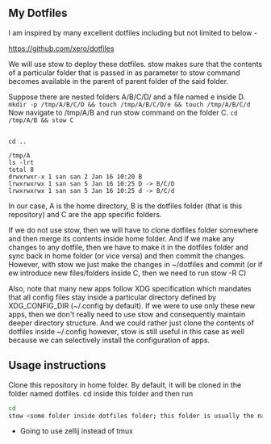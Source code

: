 ## My Dotfiles
I am inspired by many excellent dotfiles including but not limited to below -

https://github.com/xero/dotfiles

We will use stow to deploy these dotfiles. stow makes sure that the contents of a particular folder that is passed in as parameter to stow command becomes available in the parent of parent folder of the said folder.

Suppose there are nested folders A/B/C/D/ and a file named e inside D. `mkdir -p /tmp/A/B/C/D && touch /tmp/A/B/C/D/e && touch /tmp/A/B/C/d`
Now navigate to /tmp/A/B and run stow command on the folder C. `cd /tmp/A/B && stow C`

```

cd ..

/tmp/A 
ls -lrt
total 8
drwxrwxr-x 1 san san 2 Jan 16 10:20 B
lrwxrwxrwx 1 san san 5 Jan 16 10:25 D -> B/C/D
lrwxrwxrwx 1 san san 5 Jan 16 10:25 d -> B/C/d

```

In our case, A is the home directory, B is the dotfiles folder (that is this repository) and C are the app specific folders. 

If we do not use stow, then we will have to clone dotfiles folder somewhere and then merge its contents inside home folder. And if we make any changes to any dotfile, then we have to make it in the dotfiles folder and sync back in home folder (or vice versa) and then commit the changes. However, with stow we just make the changes in ~/dotfiles and commit (or if ew introduce new files/folders inside C, then we need to run stow -R C)

Also, note that many new apps follow XDG specification which mandates that all config files stay inside a particular directory defined by XDG_CONFIG_DIR (~/.config by default). If we were to use only these new apps, then we don't really need to use stow and consequently maintain deeper directory structure. And we could rather just clone the contents of dotfiles inside ~/.config however, stow is still useful in this case as well because we can selectively install the configuration of apps.

## Usage instructions

Clone this repository in home folder. By default, it will be cloned in the folder named dotfiles. cd inside this folder and then run

```sh
cd
stow <some folder inside dotfiles folder; this folder is usually the name of an app>
```

- Going to use zellij instead of tmux

